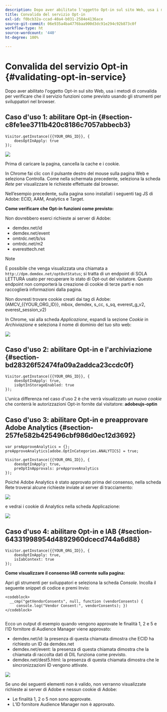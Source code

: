 ```yaml
---
description: Dopo aver abilitato l'oggetto Opt-in sul sito Web, usa i metodi di convalida per verificare che il servizio funzioni come previsto usando gli strumenti per sviluppatori nel browser.
title: Convalida del servizio Opt-in
exl-id: f0bcb32a-ccad-40a4-b031-2584e4136ace
source-git-commit: 06e935a4ba4776baa900d3dc91e294c92b873c0f
workflow-type: ht
source-wordcount: '440'
ht-degree: 100%

---
```


# Convalida del servizio Opt-in {#validating-opt-in-service}

Dopo aver abilitato l&#39;oggetto Opt-in sul sito Web, usa i metodi di convalida per verificare che il servizio funzioni come previsto usando gli strumenti per sviluppatori nel browser.

## Caso d&#39;uso 1: abilitare Opt-in {#section-c8fe1ee3711b420c8186c7057abbecb3}

```
Visitor.getInstance({{YOUR_ORG_ID}}, { 
    doesOptInApply: true 
});
```

![](assets/use_case_1_1.png)

Prima di caricare la pagina, cancella la cache e i cookie.

In Chrome fai clic con il pulsante destro del mouse sulla pagina Web e seleziona Controlla. Come nella schermata precedente, seleziona la scheda *Rete* per visualizzare le richieste effettuate dal browser.

Nell’esempio precedente, sulla pagina sono installati i seguenti tag JS di Adobe: ECID, AAM, Analytics e Target.

**Come verificare che Opt-in funzioni come previsto:**

Non dovrebbero eserci richieste ai server di Adobe:

* demdex.net/id
* demdex.net/event
* omtrdc.net/b/ss
* omtrdc.net/m2
* everesttech.net

>[!NOTE]
>
>È possibile che venga visualizzata una chiamata a `http://dpm.demdex.net/optOutStatus`; si tratta di un endpoint di SOLA LETTURA usato per recuperare lo stato di Opt-out del visitatore. Questo endpoint non comporterà la creazione di cookie di terze parti e non raccoglierà informazioni dalla pagina.

Non dovresti trovare cookie creati dai tag di Adobe: (AMCV_{{YOUR_ORG_ID}}, mbox, demdex, s_cc, s_sq, everest_g_v2, everest_session_v2)

In Chrome, vai alla scheda *Applicazione*, espandi la sezione *Cookie* in *Archiviazione* e seleziona il nome di dominio del tuo sito web:

![](assets/use_case_1_2.png)

## Caso d&#39;uso 2: abilitare Opt-in e l&#39;archiviazione {#section-bd28326f52474fa09a2addca23ccdc0f}

```
Visitor.getInstance({{YOUR_ORG_ID}}, { 
    doesOptInApply: true, 
    isOptInStorageEnabled: true 
});
```

L&#39;unica differenza nel caso d&#39;uso 2 è che verrà visualizzato *un nuovo cookie* che conterrà le autorizzazioni Opt-in fornite dal visitatore: **adobeujs-optin**

## Caso d&#39;uso 3: abilitare Opt-in e preapprovare Adobe Analytics {#section-257fe582b425496cbf986d0ec12d3692}

```
var preApproveAnalytics = {}; 
preApproveAnalytics[adobe.OptInCategories.ANALYTICS] = true;

Visitor.getInstance({{YOUR_ORG_ID}}, { 
    doesOptInApply: true, 
    preOptInApprovals: preApproveAnalytics 
});
```

Poiché Adobe Analytics è stato approvato prima del consenso, nella scheda Rete troverai alcune richieste inviate al server di tracciamento:

![](assets/use_case_3_1.png)

e vedrai i cookie di Analytics nella scheda Applicazione:

![](assets/use_case_3_2.png)

## Caso d&#39;uso 4: abilitare Opt-in e IAB {#section-64331998954d4892960dcecd744a6d88}

```
Visitor.getInstance({{YOUR_ORG_ID}}, { 
    doesOptInApply: true, 
    isIabContext: true 
});
```

**Come visualizzare il consenso IAB corrente sulla pagina:**

Apri gli strumenti per sviluppatori e seleziona la scheda *Console*. Incolla il seguente snippet di codice e premi Invio:

```
<codeblock>
  __cmp("getVendorConsents", null, function (vendorConsents) { 
     console.log("Vendor Consent:", vendorConsents); }) 
</codeblock>  
  
```

Ecco un output di esempio quando vengono approvate le finalità 1, 2 e 5 e l’ID fornitore di Audience Manager viene approvato:

* demdex.net/id: la presenza di questa chiamata dimostra che ECID ha richiesto un ID da demdex.net
* demdex.net/event: la presenza di questa chiamata dimostra che la chiamata di raccolta dati di DIL funziona come previsto.
* demdex.net/dest5.html: la presenza di questa chiamata dimostra che le sincronizzazioni ID vengono attivate.

![](assets/use_case_4_1.png)

Se uno dei seguenti elementi non è valido, non verranno visualizzate richieste ai server di Adobe e nessun cookie di Adobe:

* Le finalità 1, 2 o 5 non sono approvate.
* L’ID fornitore Audience Manager non è approvato.
